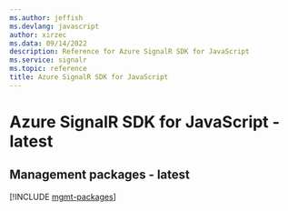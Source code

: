 ```yaml
---
ms.author: jeffish
ms.devlang: javascript
author: xirzec
ms.data: 09/14/2022
description: Reference for Azure SignalR SDK for JavaScript
ms.service: signalr
ms.topic: reference
title: Azure SignalR SDK for JavaScript
---
```

# Azure SignalR SDK for JavaScript - latest

## Management packages - latest
[!INCLUDE [mgmt-packages](signalr-mgmt-index.md)]